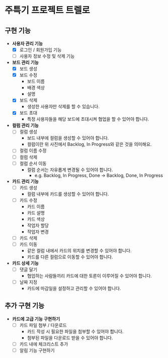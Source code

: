 # 주특기 프로젝트 트렐로
## 구현 기능
- **사용자 관리 기능**
    - [x]  로그인 / 회원가입 기능
    - [ ]  사용자 정보 수정 및 삭제 기능
- **보드 관리 기능**
    - [x]  보드 생성
    - [x]  보드 수정
        - 보드 이름
        - 배경 색상
        - 설명
    - [x]  보드 삭제
        - 생성한 사용자만 삭제를 할 수 있습니다.
    - [x]  보드 초대
        - 특정 사용자들을 해당 보드에 초대시켜 협업을 할 수 있어야 합니다.
- **컬럼 관리 기능**
    - [ ]  컬럼 생성
        - 보드 내부에 컬럼을 생성할 수 있어야 합니다.
        - 컬럼이란 위 사진에서 Backlog, In Progress와 같은 것을 의미해요.
    - [ ]  컬럼 이름 수정
    - [ ]  컬럼 삭제
    - [ ]  컬럼 순서 이동
        - 컬럼 순서는 자유롭게 변경될 수 있어야 합니다.
            - e.g. Backlog, In Progress, Done → Backlog, Done, In Progress
- **카드 관리 기능**
    - [ ]  카드 생성
        - 컬럼 내부에 카드를 생성할 수 있어야 합니다.
    - [ ]  카드 수정
        - 카드 이름
        - 카드 설명
        - 카드 색상
        - 작업자 할당
        - 작업자 변경
    - [ ]  카드 삭제
    - [ ]  카드 이동
        - 같은 컬럼 내에서 카드의 위치를 변경할 수 있어야 합니다.
        - 카드를 다른 컬럼으로 이동할 수 있어야 합니다.
- **카드 상세 기능**
    - [ ]  댓글 달기
        - 협업하는 사람들끼리 카드에 대한 토론이 이루어질 수 있어야 합니다.
    - [ ]  날짜 지정
        - 카드에 마감일을 설정하고 관리할 수 있어야 합니다.

## 추가 구현 기능
- **카드에 고급 기능 구현하기**
    - [ ]  카드 파일 첨부 / 다운로드
        - 카드 작성 시 필요한 파일을 첨부할 수 있어야 합니다.
        - 첨부된 파일을 다운로드 받을 수 있어야 합니다.
    - [ ]  카드 내에 체크리스트 추가
    - [ ]  알림 기능 구현하기
